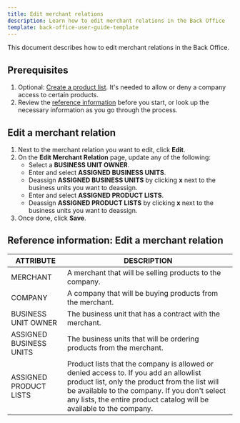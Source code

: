 ```yaml
---
title: Edit merchant relations
description: Learn how to edit merchant relations in the Back Office
template: back-office-user-guide-template
---
```


This document describes how to edit merchant relations in the Back Office.

## Prerequisites


1. Optional: [Create a product list](/docs/scos/user/back-office-user-guides/{{page.version}}/catalog/product-lists/creating-product-lists.html). It's needed to allow or deny a company access to certain products.
2. Review the [reference information](#reference-information-edit-a-merchant-relation) before you start, or look up the necessary information as you go through the process.

## Edit a merchant relation

1. Next to the merchant relation you want to edit, click **Edit**.
2. On the **Edit Merchant Relation** page, update any of the following:
    * Select a **BUSINESS UNIT OWNER**.
    * Enter and select **ASSIGNED BUSINESS UNITS**.
    * Deassign **ASSIGNED BUSINESS UNITS** by clicking **x** next to the business units you want to deassign.
    * Enter and select **ASSIGNED PRODUCT LISTS**.
    * Deassign **ASSIGNED PRODUCT LISTS** by clicking **x** next to the business units you want to deassign.
3. Once done, click **Save**.


## Reference information: Edit a merchant relation

| ATTRIBUTE |DESCRIPTION  |
| --- | --- |
| MERCHANT | A merchant that will be selling products to the company. |
| COMPANY | A company that will be buying products from the merchant. |
| BUSINESS UNIT OWNER | The business unit that has a contract with the merchant. |
| ASSIGNED BUSINESS UNITS | The business units that will be ordering products from the merchant. |
| ASSIGNED PRODUCT LISTS | Product lists that the company is allowed or denied access to. If you add an allowlist product list, only the product from the list will be available to the company. If you don't select any lists, the entire product catalog will be available to the company.   |
